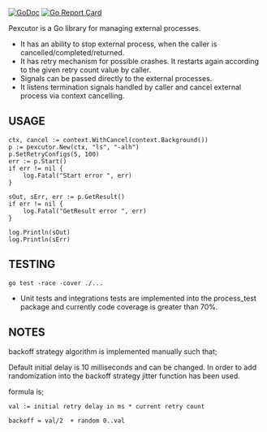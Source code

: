 [![GoDoc](https://godoc.org/github.com/ardaguclu/pexcutor?status.png)](https://godoc.org/github.com/ardaguclu/pexcutor)
[![Go Report Card](https://goreportcard.com/badge/github.com/ardaguclu/pexcutor)](https://goreportcard.com/report/github.com/ardaguclu/pexcutor)


Pexcutor is a Go library for managing external processes.

* It has an ability to stop external process, when the caller is cancelled/completed/returned.
* It has retry mechanism for possible crashes. It restarts again according to the given retry count value by caller.
* Signals can be passed directly to the external processes.
* It listens termination signals handled by caller and cancel external process via context cancelling.

## USAGE

    ctx, cancel := context.WithCancel(context.Background())
 	p := pexcutor.New(ctx, "ls", "-alh")
    p.SetRetryConfigs(5, 100)
 	err := p.Start()
 	if err != nil {
 		log.Fatal("Start error ", err)
 	}
 
 	sOut, sErr, err := p.GetResult()
 	if err != nil {
 		log.Fatal("GetResult error ", err)
 	}
 
 	log.Println(sOut)
 	log.Println(sErr)
 
## TESTING

`go test -race -cover ./...`

* Unit tests and integrations tests are implemented into the process_test package and currently code coverage is greater than 70%.

## NOTES

backoff strategy algorithm is implemented manually such that;

Default initial delay is 10 milliseconds and can be changed. In order to add randomization into the backoff strategy jitter function has been used.

formula is;

`val := initial retry delay in ms * current retry count`

`backoff = val/2  + random 0..val`